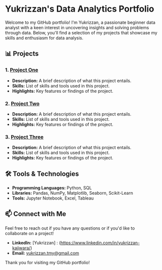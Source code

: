 # Yukrizzan's Data Analytics Portfolio

Welcome to my GitHub portfolio! I'm Yukrizzan, a passionate beginner data analyst with a keen interest in uncovering insights and solving problems through data. Below, you'll find a selection of my projects that showcase my skills and enthusiasm for data analysis.

## 📊 Projects

### 1. **[Project One](https://github.com/Yukrizzan/project-one)**
   - **Description:** A brief description of what this project entails.
   - **Skills:** List of skills and tools used in this project.
   - **Highlights:** Key features or findings of the project.

### 2. **[Project Two](https://github.com/Yukrizzan/project-two)**
   - **Description:** A brief description of what this project entails.
   - **Skills:** List of skills and tools used in this project.
   - **Highlights:** Key features or findings of the project.

### 3. **[Project Three](https://github.com/Yukrizzan/project-three)**
   - **Description:** A brief description of what this project entails.
   - **Skills:** List of skills and tools used in this project.
   - **Highlights:** Key features or findings of the project.

## 🛠️ Tools & Technologies
- **Programming Languages:** Python, SQL
- **Libraries:** Pandas, NumPy, Matplotlib, Seaborn, Scikit-Learn
- **Tools:** Jupyter Notebook, Excel, Tableau

## 📫 Connect with Me
Feel free to reach out if you have any questions or if you'd like to collaborate on a project!

- **LinkedIn:** [Yukrizzan] : (https://www.linkedin.com/in/yukrizzan-kajiwara/)
- **Email:** yukrizzan.tmy@gmail.com

Thank you for visiting my GitHub portfolio!
